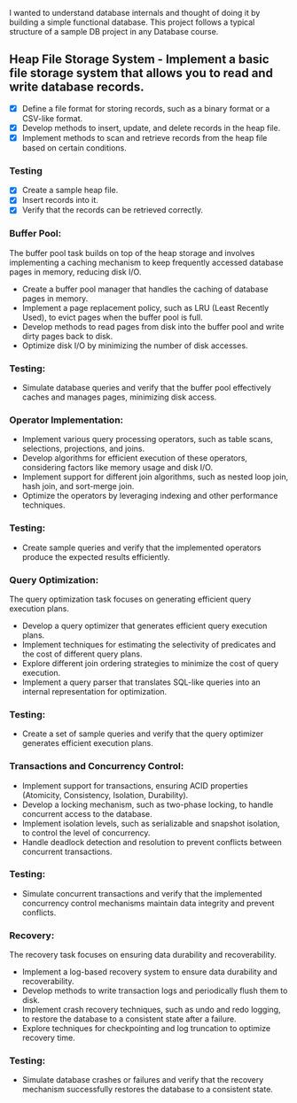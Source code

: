 I wanted to understand database internals and thought of doing it by building a simple functional database.
This project follows a typical structure of a sample DB project in any Database course.

## Heap File Storage System - Implement a basic file storage system that allows you to read and write database records.
- [x] Define a file format for storing records, such as a binary format or a CSV-like format.
- [x] Develop methods to insert, update, and delete records in the heap file.
- [x] Implement methods to scan and retrieve records from the heap file based on certain conditions.

### Testing
- [x] Create a sample heap file.
- [x] Insert records into it.
- [x] Verify that the records can be retrieved correctly.

### Buffer Pool:
The buffer pool task builds on top of the heap storage and involves implementing a caching mechanism to keep frequently accessed database pages in memory, reducing disk I/O.

* Create a buffer pool manager that handles the caching of database pages in memory.
* Implement a page replacement policy, such as LRU (Least Recently Used), to evict pages when the buffer pool is full.
* Develop methods to read pages from disk into the buffer pool and write dirty pages back to disk.
* Optimize disk I/O by minimizing the number of disk accesses.

### Testing: 
* Simulate database queries and verify that the buffer pool effectively caches and manages pages, minimizing disk access.

### Operator Implementation:

* Implement various query processing operators, such as table scans, selections, projections, and joins.
* Develop algorithms for efficient execution of these operators, considering factors like memory usage and disk I/O.
* Implement support for different join algorithms, such as nested loop join, hash join, and sort-merge join.
* Optimize the operators by leveraging indexing and other performance techniques.

### Testing: 
* Create sample queries and verify that the implemented operators produce the expected results efficiently.

### Query Optimization:
The query optimization task focuses on generating efficient query execution plans.

* Develop a query optimizer that generates efficient query execution plans.
* Implement techniques for estimating the selectivity of predicates and the cost of different query plans.
* Explore different join ordering strategies to minimize the cost of query execution.
* Implement a query parser that translates SQL-like queries into an internal representation for optimization.

### Testing:
* Create a set of sample queries and verify that the query optimizer generates efficient execution plans.

### Transactions and Concurrency Control:

* Implement support for transactions, ensuring ACID properties (Atomicity, Consistency, Isolation, Durability).
* Develop a locking mechanism, such as two-phase locking, to handle concurrent access to the database.
* Implement isolation levels, such as serializable and snapshot isolation, to control the level of concurrency.
* Handle deadlock detection and resolution to prevent conflicts between concurrent transactions.
### Testing: 
* Simulate concurrent transactions and verify that the implemented concurrency control mechanisms maintain data integrity and prevent conflicts.

### Recovery:
The recovery task focuses on ensuring data durability and recoverability.

* Implement a log-based recovery system to ensure data durability and recoverability.
* Develop methods to write transaction logs and periodically flush them to disk.
* Implement crash recovery techniques, such as undo and redo logging, to restore the database to a consistent state after a failure.
* Explore techniques for checkpointing and log truncation to optimize recovery time.

### Testing: 
* Simulate database crashes or failures and verify that the recovery mechanism successfully restores the database to a consistent state.
